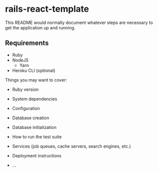 # rails-react-template

This README would normally document whatever steps are necessary to get the
application up and running.

## Requirements
- Ruby
- NodeJS
  - Yarn
- Heroku CLI (optional)

Things you may want to cover:

* Ruby version

* System dependencies

* Configuration

* Database creation

* Database initialization

* How to run the test suite

* Services (job queues, cache servers, search engines, etc.)

* Deployment instructions

* ...
